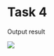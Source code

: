 Task 4
=====================

Output result

![](https://github.com/DzmitrySiarheyeu/Epam/tree/main/Third-chapter-of-the-course/Working%20with%20a%20string%20as%20a%20String%20or%20StringBuilder%20object/Task-4/img/1.PNG)
